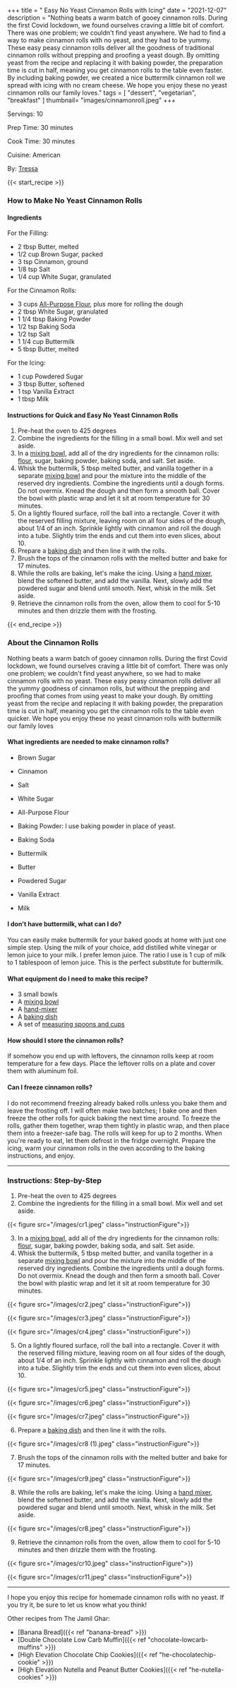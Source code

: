 +++
title = " Easy No Yeast Cinnamon Rolls with Icing"
date = "2021-12-07"
description = "Nothing beats a warm batch of gooey cinnamon rolls. During the first Covid lockdown, we found ourselves craving a little bit of comfort. There was one problem; we couldn't find yeast anywhere. We had to find a way to make cinnamon rolls with no yeast, and they had to be yummy. These easy peasy cinnamon rolls deliver all the goodness of traditional cinnamon rolls without prepping and proofing a yeast dough. By omitting yeast from the recipe and replacing it with baking powder, the preparation time is cut in half, meaning you get cinnamon rolls to the table even faster. By including baking powder, we created a nice buttermilk cinnamon roll we spread with icing with no cream cheese. We hope you enjoy these no yeast cinnamon rolls our family loves."
tags = [
    "dessert",
    "vegetarian",
    "breakfast"
]
thumbnail= "images/cinnamonroll.jpeg"
+++

Servings: 10 <!--more-->

Prep Time: 30 minutes

Cook Time: 30 minutes

Cuisine: American

By: [Tressa](https://www.jamilghar.com/about/)

{{< start_recipe >}}

### How to Make No Yeast Cinnamon Rolls 

#### Ingredients

For the Filling:

* 2 tbsp Butter, melted
* 1/2 cup Brown Sugar, packed
* 3 tsp Cinnamon, ground
* 1/8 tsp Salt
* 1/4 cup White Sugar, granulated 

For the Cinnamon Rolls: 

* 3 cups [All-Purpose Flour](https://amzn.to/3aet0yB), plus more for rolling the dough
* 2 tbsp White Sugar, granulated
* 1 1/4 tbsp Baking Powder 
* 1/2 tsp Baking Soda 
* 1/2 tsp Salt
* 1 1/4 cup Buttermilk 
* 5 tbsp Butter, melted

For the Icing:

* 1 cup Powdered Sugar 
* 3 tbsp Butter, softened
* 1 tsp Vanilla Extract
* 1 tbsp Milk 

#### Instructions for Quick and Easy No Yeast Cinnamon Rolls 

1. Pre-heat the oven to 425 degrees
2. Combine the ingredients for the filling in a small bowl. Mix well and set aside. 
3. In a [mixing bowl](https://amzn.to/3188xKT), add all of the dry ingredients for the cinnamon rolls: [flour](https://amzn.to/3aet0yB), sugar, baking powder, baking soda, and salt. Set aside. 
4. Whisk the buttermilk, 5 tbsp melted butter, and vanilla together in a separate [mixing bowl](https://amzn.to/3188xKT) and pour the mixture into the middle of the reserved dry ingredients. Combine the ingredients until a dough forms. Do not overmix. Knead the dough and then form a smooth ball. Cover the bowl with plastic wrap and let it sit at room temperature for 30 minutes. 
5. On a lightly floured surface, roll the ball into a rectangle. Cover it with the reserved filling mixture, leaving room on all four sides of the dough, about 1/4 of an inch. Sprinkle lightly with cinnamon and roll the dough into a tube. Slightly trim the ends and cut them into even slices, about 10. 
6. Prepare a [baking dish](https://amzn.to/3r23qTr) and then line it with the rolls. 
7. Brush the tops of the cinnamon rolls with the melted butter and bake for 17 minutes. 
8. While the rolls are baking, let's make the icing. Using a [hand mixer](https://amzn.to/2OXaeEn), blend the softened butter, and add the vanilla. Next, slowly add the powdered sugar and blend until smooth. Next, whisk in the milk. Set aside. 
9.  Retrieve the cinnamon rolls from the oven, allow them to cool for 5-10 minutes and then drizzle them with the frosting.

{{< end_recipe >}}

### About the Cinnamon Rolls 

Nothing beats a warm batch of gooey cinnamon rolls. During the first Covid lockdown, we found ourselves craving a little bit of comfort. There was only one problem; we couldn't find yeast anywhere, so we had to make cinnamon rolls with no yeast. These easy peasy cinnamon rolls deliver all the yummy goodness of cinnamon rolls, but without the prepping and proofing that comes from using yeast to make your dough. By omitting yeast from the recipe and replacing it with baking powder, the preparation time is cut in half, meaning you get the cinnamon rolls to the table even quicker. We hope you enjoy these no yeast cinnamon rolls with buttermilk our family loves

#### What ingredients are needed to make cinnamon rolls?

* Brown Sugar 

* Cinnamon 

* Salt 

* White Sugar 

* All-Purpose Flour

* Baking Powder: I use baking powder in place of yeast. 

* Baking Soda 

* Buttermilk 

* Butter

* Powdered Sugar 

* Vanilla Extract

* Milk 

#### I don't have buttermilk, what can I do? 
 
You can easily make buttermilk for your baked goods at home with just one simple step. Using the milk of your choice, add distilled white vinegar or lemon juice to your milk. I prefer lemon juice. The ratio I use is 1 cup of milk to 1 tablespoon of lemon juice. This is the perfect substitute for buttermilk. 
 
#### What equipment do I need to make this recipe?

* 3 small bowls
* A [mixing bowl](https://amzn.to/3188xKT)
* A [hand-mixer](https://amzn.to/2OXaeEn) 
* A [baking dish](https://amzn.to/3r23qTr)
* A set of [measuring spoons and cups](https://amzn.to/2QjG2UR)

#### How should I store the cinnamon rolls? 

If somehow you end up with leftovers, the cinnamon rolls keep at room temperature for a few days. Place the leftover rolls on a plate and cover them with aluminum foil. 

#### Can I freeze cinnamon rolls?

I do not recommend freezing already baked rolls unless you bake them and leave the frosting off. I will often make two batches; I bake one and then freeze the other rolls for quick baking the next time around. To freeze the rolls, gather them together, wrap them tightly in plastic wrap, and then place them into a freezer-safe bag. The rolls will keep for up to 2 months. When you're ready to eat, let them defrost in the fridge overnight. Prepare the icing, warm your cinnamon rolls in the oven according to the baking instructions, and enjoy. 

---- 

### Instructions: Step-by-Step

1. Pre-heat the oven to 425 degrees
2. Combine the ingredients for the filling in a small bowl. Mix well and set aside. 

{{< figure src="/images/cr1.jpeg" class="instructionFigure">}}

3. In a [mixing bowl](https://amzn.to/3188xKT), add all of the dry ingredients for the cinnamon rolls: [flour](https://amzn.to/3aet0yB), sugar, baking powder, baking soda, and salt. Set aside. 
4. Whisk the buttermilk, 5 tbsp melted butter, and vanilla together in a separate [mixing bowl](https://amzn.to/3188xKT) and pour the mixture into the middle of the reserved dry ingredients. Combine the ingredients until a dough forms. Do not overmix. Knead the dough and then form a smooth ball. Cover the bowl with plastic wrap and let it sit at room temperature for 30 minutes. 

{{< figure src="/images/cr2.jpeg" class="instructionFigure">}}

{{< figure src="/images/cr3.jpeg" class="instructionFigure">}}

{{< figure src="/images/cr4.jpeg" class="instructionFigure">}}

5. On a lightly floured surface, roll the ball into a rectangle. Cover it with the reserved filling mixture, leaving room on all four sides of the dough, about 1/4 of an inch. Sprinkle lightly with cinnamon and roll the dough into a tube. Slightly trim the ends and cut them into even slices, about 10. 

{{< figure src="/images/cr5.jpeg" class="instructionFigure">}}

{{< figure src="/images/cr6.jpeg" class="instructionFigure">}}

{{< figure src="/images/cr7.jpeg" class="instructionFigure">}}

6. Prepare a [baking dish](https://amzn.to/3r23qTr) and then line it with the rolls. 

{{< figure src="/images/cr8 (1).jpeg" class="instructionFigure">}}

7. Brush the tops of the cinnamon rolls with the melted butter and bake for 17 minutes. 

{{< figure src="/images/cr9.jpeg" class="instructionFigure">}}

8. While the rolls are baking, let's make the icing. Using a [hand mixer](https://amzn.to/2OXaeEn), blend the softened butter, and add the vanilla. Next, slowly add the powdered sugar and blend until smooth. Next, whisk in the milk. Set aside. 

{{< figure src="/images/cr8.jpeg" class="instructionFigure">}}

9.  Retrieve the cinnamon rolls from the oven, allow them to cool for 5-10 minutes and then drizzle them with the frosting.

{{< figure src="/images/cr10.jpeg" class="instructionFigure">}}

{{< figure src="/images/cr11.jpeg" class="instructionFigure">}}

---- 

I hope you enjoy this recipe for homemade cinnamon rolls with no yeast. If you try it, be sure to let us know what you think!

Other recipes from The Jamil Ghar:

* [Banana Bread]({{< ref "banana-bread" >}})
* [Double Chocolate Low Carb Muffin]({{< ref "chocolate-lowcarb-muffins" >}})
* [High Elevation Chocolate Chip Cookies]({{< ref "he-chocolatechip-cookie" >}})
* [High Elevation Nutella and Peanut Butter Cookies]({{< ref "he-nutella-cookies" >}})
